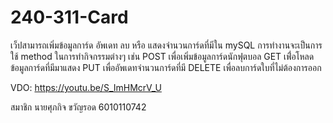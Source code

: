 # 240-311-Card
เว็ปสามารถเพิ่มข้อมูลการ์ด อัพเดท ลบ หรือ แสดงจำนวนการ์ดที่มีใน mySQL
การทำงานจะเป็นการใช้ method ในการทำกิจกรรมต่างๆ
เช่น POST เพื่อเพิ่มข้อมูลการ์ดนักฟุตบอล
    GET  เพื่่อโหลดข้อมูลการ์ดที่มีมาแสดง
    PUT  เพื่ออัพเดทจำนวนการ์ดที่มี
    DELETE เพื่อลบการ์ดใบที่ไม่ต้องการออก

VDO: https://youtu.be/S_ImHMcrV_U

สมาชิก
นายศุภกิจ ขวัญรอด 6010110742
